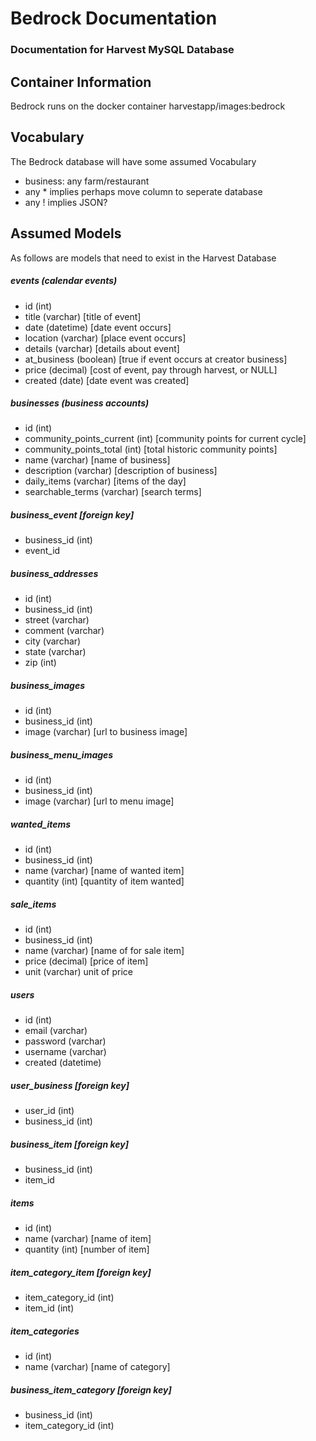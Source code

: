 # Bedrock Documentation
### Documentation for Harvest MySQL Database

## Container Information
Bedrock runs on the docker container harvestapp/images:bedrock

## Vocabulary
The Bedrock database will have some assumed Vocabulary
  - business: any farm/restaurant
  - any * implies perhaps move column to seperate database
  - any ! implies JSON?

## Assumed Models
As follows are models that need to exist in the Harvest Database

##### events (calendar events)
  - id (int)
  - title (varchar) [title of event]
  - date (datetime) [date event occurs]
  - location (varchar) [place event occurs]
  - details (varchar) [details about event]
  - at_business (boolean) [true if event occurs at creator business]
  - price (decimal) [cost of event, pay through harvest, or NULL]
  - created (date) [date event was created]

##### businesses (business accounts)
  - id (int)
  - community_points_current (int) [community points for current cycle]
  - community_points_total (int) [total historic community points]
  - name (varchar) [name of business]
  - description (varchar) [description of business]
  - daily_items (varchar) [items of the day]
  - searchable_terms (varchar) [search terms]

##### business_event [foreign key]
  - business_id (int)
  - event_id

##### business_addresses
  - id (int)
  - business_id (int)
  - street (varchar)
  - comment (varchar)
  - city (varchar)
  - state (varchar)
  - zip (int)

##### business_images
  - id (int)
  - business_id (int)
  - image (varchar) [url to business image]

##### business_menu_images
  - id (int)
  - business_id (int)
  - image (varchar) [url to menu image]

##### wanted_items
  - id (int)
  - business_id (int)
  - name (varchar) [name of wanted item]
  - quantity (int) [quantity of item wanted]

##### sale_items
  - id (int)
  - business_id (int)
  - name (varchar) [name of for sale item]
  - price (decimal) [price of item]
  - unit (varchar) unit of price

##### users
  - id (int)
  - email (varchar)
  - password (varchar)
  - username (varchar)
  - created (datetime)

##### user_business [foreign key]
  - user_id (int)
  - business_id (int)

##### business_item [foreign key]
  - business_id (int)
  - item_id

##### items
  - id (int)
  - name (varchar) [name of item]
  - quantity (int) [number of item]

##### item_category_item [foreign key]
  - item_category_id (int)
  - item_id (int)

##### item_categories
  - id (int)
  - name (varchar) [name of category]

##### business_item_category [foreign key]
  - business_id (int)
  - item_category_id (int)
